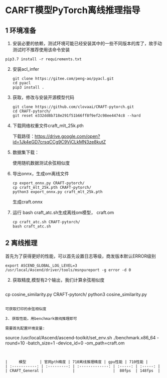 # CARFT模型PyTorch离线推理指导

## 1 环境准备 

1. 安装必要的依赖，测试环境可能已经安装其中的一些不同版本的库了，故手动测试时不推荐使用该命令安装  

```
pip3.7 install -r requirements.txt  
```

2. 安装acl_infer

   ```
   git clone https://gitee.com/peng-ao/pyacl.git
   cd pyacl
   pip3 install .
   ```

3. 获取，修改与安装开源模型代码  

   ```
   git clone https://github.com/clovaai/CRAFT-pytorch.git
   cd CRAFT-pytorch/
   git reset e332dd8b718e291f51b66ff8f9ef2c98ee4474c8 --hard
   ```

4. 下载网络权重文件craft_mlt_25k.pth

   下载路径：https://drive.google.com/open?id=1Jk4eGD7crsqCCg9C9VjCLkMN3ze8kutZ

5. 数据集下载：

   使用随机数据测试余弦相似度

6. 导出onnx，生成om离线文件

   ```
   cp export_onnx.py CRAFT-pytorch/
   cp craft_mlt_25k.pth CRAFT-pytorch/
   python3 export_onnx.py craft_mlt_25k.pth
   ```

   生成craft.onnx

7. 运行 bash craft_atc.sh生成离线om模型， craft.om

   ```
   cp craft_atc.sh CRAFT-pytorch/
   bash craft_atc.sh
   ```

   

## 2 离线推理 

   首先为了获得更好的性能，可以首先设置日志等级，商发版本默认ERROR级别

```
export ASCEND_GLOBAL_LOG_LEVEL=3
/usr/local/Ascend/driver/tools/msnpureport -g error -d 0
```

2. 获取精度,模型有2个输出，我们计算余弦相似度

   ```
cp cosine_similarity.py CRAFT-pytorch/
   python3 cosine_similarity.py
   ```
   
   可获取打印的余弦相似度
   
3. 获取性能，用benchmark做纯推理即可

   需要首先配置环境变量:

   ```
   source /usr/local/Ascend/ascend-toolkit/set_env.sh
   ./benchmark.x86_64 -round=10 -batch_size=1 -device_id=0 -om_path=craft.om 
```
   

|     模型      | 官网pth精度 | 710离线推理精度 | gpu性能 | 710性能 |
| :-----------: | :---------: | :-------------: | :-----: | :-----: |
| CRAFT_General |             |                 |  80fps  | 148fps  |
